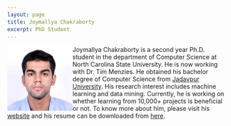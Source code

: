 ```yaml
---
layout: page
title: Joymallya Chakraborty
excerpt: PhD Student
---
```



<img align="left" width="150" src="/img/joymallya.jpg">
Joymallya Chakraborty is a second year Ph.D. student in the department of Computer Science at North Carolina State University. He is now working with Dr. Tim Menzies. He obtained his bachelor degree of Computer Science from <a href="http://www.jaduniv.edu.in/">Jadavpur University</a>. His research interest includes machine learning and data mining. Currently, he is working on whether learning from 10,000+ projects is beneficial or not. To know more about him, please visit his <a href="https://joymallyac.github.io">website</a> and his resume can be downloaded from <a href="https://drive.google.com/file/d/1T13lnlHtUBFvnk8na3tFE3qUPrFIFw7S/view?usp=sharing">here</a>.
